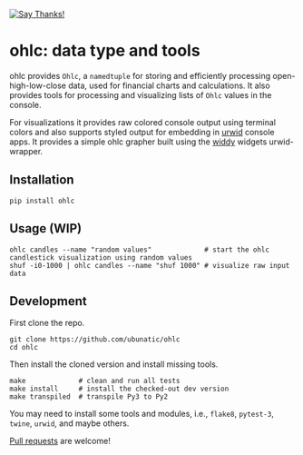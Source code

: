 [![Say Thanks!](https://img.shields.io/badge/Say%20Thanks-!-1EAEDB.svg)](https://saythanks.io/to/ubunatic)

ohlc: data type and tools
=========================
ohlc provides `Ohlc`, a `namedtuple` for storing and efficiently processing
open-high-low-close data, used for financial charts and calculations.
It also provides tools for processing and visualizing lists of `Ohlc` values
in the console.

For visualizations it provides raw colored console output using terminal colors and also
supports styled output for embedding in [urwid](http://urwid.org) console apps.
It provides a simple ohlc grapher built using the [widdy](https://github.com/ubunatic/widdy/)
widgets urwid-wrapper.

Installation
------------

    pip install ohlc

Usage (WIP)
-----------

    ohlc candles --name "random values"             # start the ohlc candlestick visualization using random values
    shuf -i0-1000 | ohlc candles --name "shuf 1000" # visualize raw input data

Development
-----------
First clone the repo.

    git clone https://github.com/ubunatic/ohlc
    cd ohlc

Then install the cloned version and install missing tools.

    make             # clean and run all tests
    make install     # install the checked-out dev version
    make transpiled  # transpile Py3 to Py2

You may need to install some tools and modules, i.e., `flake8`, `pytest-3`, `twine`, `urwid`, and maybe others.

[Pull requests](https://github.com/ubunatic/ohlc/pulls) are welcome!
